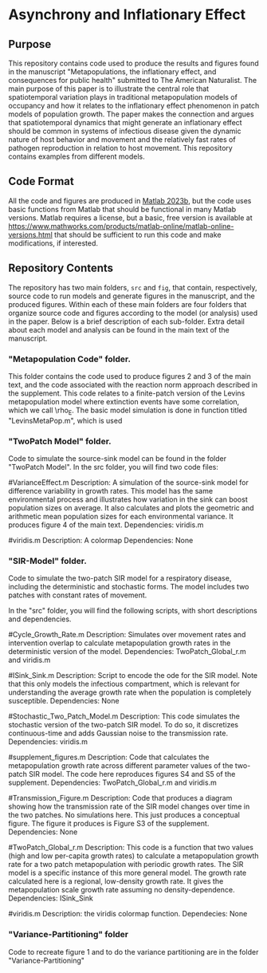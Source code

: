 # Asynchrony and Inflationary Effect
## Purpose
This repository contains code used to produce the results and figures found in the manuscript "Metapopulations, the inflationary effect, and consequences for public health" submitted to The American Naturalist. The main purpose of this paper is to illustrate the central role that spatiotemporal variation plays in traditional metapopulation models of occupancy and how it relates to the inflationary effect phenomenon in patch models of population growth. The paper makes the connection and argues that spatiotemporal dynamics that might generate an inflationary effect should be common in systems of infectious disease given the dynamic nature of host behavior and movement and the relatively fast rates of pathogen reproduction in relation to host movement. This repository contains examples from different models. 

## Code Format
All the code and figures are produced in [Matlab 2023b](https://www.mathworks.com/products/new_products/release2023b.html), but the code uses basic functions from Matlab that should be functional in many Matlab versions. Matlab requires a license, but a basic, free version is available at https://www.mathworks.com/products/matlab-online/matlab-online-versions.html that should be sufficient to run this code and make modifications, if interested.

## Repository Contents
The repository has two main folders, `src` and `fig`, that contain, respectively, source code to run models and generate figures in the manuscript, and the produced figures. Within each of these main folders are four folders that organize source code and figures according to the model (or analysis) used in the paper. Below is a brief description of each sub-folder. Extra detail about each model and analysis can be found in the main text of the manuscript. 

### "Metapopulation Code" folder. 
This folder contains the code used to produce figures 2 and 3 of the main text, and the code associated with the reaction norm approach described in the supplement. This code relates to a finite-patch version of the Levins metapopulation model where extinction events have some correlation, which we call \rho<sub>E</sub>. The basic model simulation is done in function titled "LevinsMetaPop.m", which is used 

### "TwoPatch Model" folder.
Code to simulate the source-sink model can be found in the folder "TwoPatch Model". In the src folder, you will find two code files:

#VarianceEffect.m
Description: A simulation of the source-sink model for difference variability in growth rates. This model has the same environmental process and illustrates how variation in the sink can boost population sizes on average. It also calculates and plots the geometric and arithmetic mean population sizes for each environmental variance. It produces figure 4 of the main text.
Dependencies: viridis.m

#viridis.m
Description: A colormap
Dependencies: None 


### "SIR-Model" folder.
Code to simulate the two-patch SIR model for a respiratory disease, including the deterministic and stochastic forms. The model includes two patches with constant rates of movement. 

In the "src" folder, you will find the following scripts, with short descriptions and dependencies.

#Cycle_Growth_Rate.m
Description: Simulates over movement rates and intervention overlap to calculate metapopulation growth rates in the deterministic version of the model. 
Dependencies: TwoPatch_Global_r.m and viridis.m

#ISink_Sink.m
Description: Script to encode the ode for the SIR model. Note that this only models the infectious compartment, which is relevant for understanding the average growth rate when the population is completely susceptible.
Dependencies: None

#Stochastic_Two_Patch_Model.m
Description: This code simulates the stochastic version of the two-patch SIR model. To do so, it discretizes continuous-time and adds Gaussian noise to the transmission rate. 
Dependencies: viridis.m

#supplement_figures.m
Description: Code that calculates the metapopulation growth rate across different parameter values of the two-patch SIR model. The code here reproduces figures S4 and S5 of the supplement. 
Dependencies: TwoPatch_Global_r.m and viridis.m

#Transmission_Figure.m
Description: Code that produces a diagram showing how the transmission rate of the SIR model changes over time in the two patches. No simulations here. This just produces a conceptual figure. The figure it produces is Figure S3 of the supplement. 
Dependencies: None

#TwoPatch_Global_r.m
Description: This code is a function that two values (high and low per-capita growth rates) to calculate a metapopulation growth rate for a two patch metapopulation with periodic growth rates. The SIR model is a specific instance of this more general model. The growth rate calculated here is a regional, low-density growth rate. It gives the metapopulation scale growth rate assuming no density-dependence. 
Dependencies: ISink_Sink

#viridis.m
Description: the viridis colormap function.
Dependecies: None


### "Variance-Partitioning" folder
Code to recreate figure 1 and to do the variance partitioning are in the folder "Variance-Partitioning"

